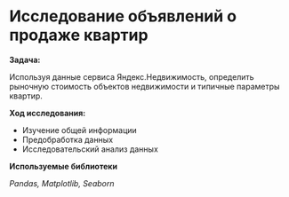 # Исследование объявлений о продаже квартир

**Задача:**

Используя данные сервиса Яндекс.Недвижимость, определить рыночную стоимость объектов недвижимости и типичные параметры квартир.

**Ход исследования:**

* Изучение общей информации
* Предобработка данных
* Исследовательский анализ данных

**Используемые библиотеки**

*Pandas, Matplotlib, Seaborn*

